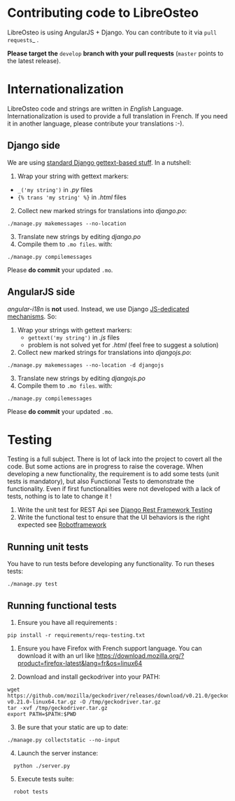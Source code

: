Contributing code to LibreOsteo
===============================

LibreOsteo is using AngularJS + Django. You can contribute to it via `pull
requests`_ .

**Please target the** ``develop`` **branch with your pull requests**
(``master`` points to the latest release).

Internationalization
====================

LibreOsteo code and strings are written in *English*
Language. Internationalization is used to provide a full translation in
French. If you need it in another language, please contribute your translations
:-).

Django side
-----------

We are using
[standard Django gettext-based stuff](https://docs.djangoproject.com/en/2.0/topics/i18n/translation/).
In a nutshell:

1. Wrap your string with gettext markers:
  - `_('my string')` in *.py* files
  - `{% trans 'my string' %}` in *.html* files

2. Collect new marked strings for translations into *django.po*:
```
./manage.py makemessages --no-location
```
3. Translate new strings by editing *django.po*
4. Compile them to `.mo files`. with:
```
./manage.py compilemessages
```

Please **do commit** your updated `.mo`.

AngularJS side
------------

*angular-i18n* is **not** used. Instead, we use
Django
[JS-dedicated mechanisms](https://docs.djangoproject.com/en/2.0/topics/i18n/translation/#internationalization-in-javascript-code). So:

1. Wrap your strings with gettext markers:
   - `gettext('my string')` in *.js* files
   - problem is not solved yet for *.html* (feel free to suggest a solution)
2. Collect new marked strings for translations into *djangojs.po*:
```
./manage.py makemessages --no-location -d djangojs
```
3. Translate new strings by editing *djangojs.po*
4. Compile them to `.mo files`. with:
```
./manage.py compilemessages
```

Please **do commit** your updated `.mo`.


Testing
=======

Testing is a full subject. There is lot of lack into the project to covert all the code. But some actions are in progress to raise the coverage.
When developing a new functionality, the requirement is to add some tests (unit tests is mandatory), but also Functional Tests to demonstrate the functionality.
Even if first functionalities were not developed with a lack of tests, nothing is to late to change it !

1. Write the unit test for REST Api see [Django Rest Framework Testing](http://www.django-rest-framework.org/api-guide/testing/)
2. Write the functional test to ensure that the UI behaviors is the right expected see [Robotframework](http://robotframework.org/)

Running unit tests
------------------

You have to run tests before developing any functionality. To run theses tests:
```
./manage.py test
```

Running functional tests
------------------------

1. Ensure you have all requirements :
```
pip install -r requirements/requ-testing.txt
```

1. Ensure you have Firefox with French support language. You can download it with an url like https://download.mozilla.org/?product=firefox-latest&lang=fr&os=linux64

2. Download and install geckodriver into your PATH:
```
wget https://github.com/mozilla/geckodriver/releases/download/v0.21.0/geckodriver-v0.21.0-linux64.tar.gz -O /tmp/geckodriver.tar.gz
tar -xvf /tmp/geckodriver.tar.gz
export PATH=$PATH:$PWD
```

3. Be sure that your static are up to date:
```
./manage.py collectstatic --no-input
```

4. Launch the server instance:
```
  python ./server.py
```

5. Execute tests suite:
```
  robot tests
```
